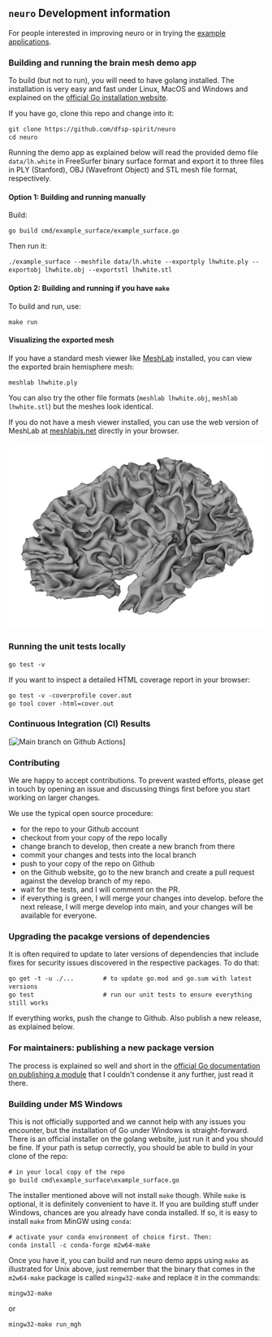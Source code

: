 

## `neuro` Development information

For people interested in improving neuro or in trying the [example applications](./cmd/).


### Building and running the brain mesh demo app

To build (but not to run), you will need to have golang installed. The installation is very easy and fast under Linux, MacOS and Windows and explained on the [official Go installation website](https://go.dev/doc/install).

If you have go, clone this repo and change into it:

```shell
git clone https://github.com/dfsp-spirit/neuro
cd neuro
```

Running the demo app as explained below will read the provided demo file `data/lh.white` in FreeSurfer binary surface format and export it to three files in PLY (Stanford), OBJ (Wavefront Object) and STL mesh file format, respectively.


#### Option 1: Building and running manually

Build:

```shell
go build cmd/example_surface/example_surface.go
```

Then run it:

```shell
./example_surface --meshfile data/lh.white --exportply lhwhite.ply --exportobj lhwhite.obj --exportstl lhwhite.stl
```


#### Option 2: Building and running if you have `make`

To build and run, use:

```shell
make run
```

#### Visualizing the exported mesh


If you have a standard mesh viewer like [MeshLab](https://www.meshlab.net/) installed, you can view the exported brain hemisphere mesh:

```shell
meshlab lhwhite.ply
```

You can also try the other file formats (`meshlab lhwhite.obj`, `meshlab lhwhite.stl`) but the meshes look identical.

If you do not have a mesh viewer installed, you can use the web version of MeshLab at [meshlabjs.net](http://www.meshlabjs.net/) directly in your browser.

![Vis](./lhwhite.jpg?raw=true "Visualization of the demo brain mesh.")


### Running the unit tests locally

```shell
go test -v
```

If you want to inspect a detailed HTML coverage report in your browser:

```shell
go test -v -coverprofile cover.out
go tool cover -html=cover.out
```

### Continuous Integration (CI) Results

<!-- badges: start -->
[![Main branch on Github Actions](https://github.com/dfsp-spirit/neuro/actions/workflows/unittests.yml/badge.svg?branch=main)]
<!-- badges: end -->

### Contributing

We are happy to accept contributions. To prevent wasted efforts, please get in touch by opening an issue and discussing things first before you start working on larger changes.

We use the typical open source procedure:

* for the repo to your Github account
* checkout from your copy of the repo locally
* change branch to develop, then create a new branch from there
* commit your changes and tests into the local branch
* push to your copy of the repo on Github
* on the Github website, go to the new branch and create a pull request against the develop branch of my repo.
* wait for the tests, and I will comment on the PR.
* if everything is green, I will merge your changes into develop. before the next release, I will merge develop into main, and your changes will be available for everyone.


### Upgrading the pacakge versions of dependencies

It is often required to update to later versions of dependencies that include fixes for security issues discovered in the respective packages. To do that:

```shell
go get -t -u ./...        # to update go.mod and go.sum with latest versions
go test                   # run our unit tests to ensure everything still works
```

If everything works, push the change to Github. Also publish a new release, as explained below.


### For maintainers: publishing a new package version

The process is explained so well and short in the [official Go documentation on publishing a module](https://go.dev/doc/modules/publishing) that I couldn't condense it any further, just read it there.

### Building under MS Windows

This is not officially supported and we cannot help with any issues you encounter, but the installation of Go under Windows is straight-forward. There is an official installer on the golang website, just run it and you should be fine. If your path is setup correctly, you should be able to build in your clone of the repo:

```shell
# in your local copy of the repo
go build cmd\example_surface\example_surface.go
```

The installer mentioned above will not install `make` though. While `make` is optional, it is definitely convenient to have it. If you are building stuff under Windows, chances are you already have conda installed. If so, it is easy to install `make` from MinGW using `conda`:

```shell
# activate your conda environment of choice first. Then:
conda install -c conda-forge m2w64-make
```

Once you have it, you can build and run neuro demo apps using `make` as illustrated for Unix above, just remember that the binary that comes in the `m2w64-make` package is called `mingw32-make` and replace it in the commands:

```shell
mingw32-make
```

or

```shell
mingw32-make run_mgh
```